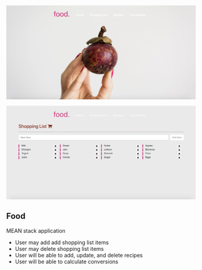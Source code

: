 ![Food Home Page](public/styles/images/food-home2.png)

![Shopping List View](public/styles/images/shopping-list-view.png)

## Food

MEAN stack application
* User may add add shopping list items
* User may delete shopping list items
* User will be able to add, update, and delete recipes
* User will be able to calculate conversions
